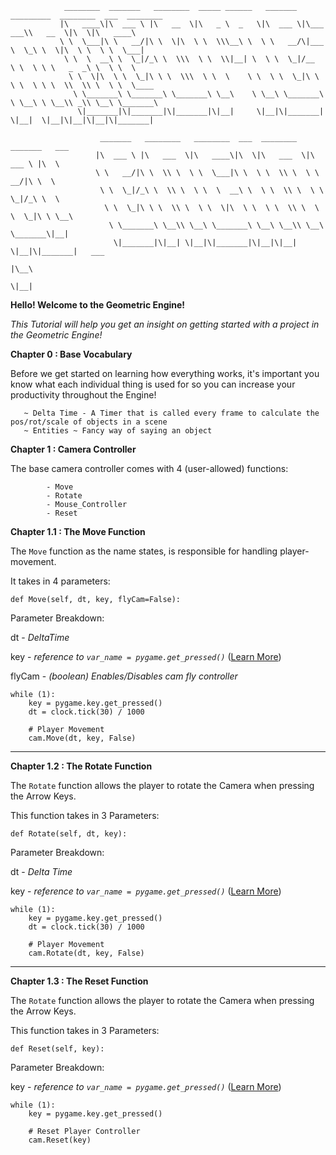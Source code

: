 ```
            ________  _______   ________  _____ ______   _______  _________  ________  ___  ________     
           |\   ____\|\  ___ \ |\   __  \|\   _ \  _   \|\  ___ \|\___   ___\\   __  \|\  \|\   ____\    
           \ \  \___|\ \   __/|\ \  \|\  \ \  \\\__\ \  \ \   __/\|___ \  \_\ \  \|\  \ \  \ \  \___|    
            \ \  \  __\ \  \_|/_\ \  \\\  \ \  \\|__| \  \ \  \_|/__  \ \  \ \ \   _  _\ \  \ \  \       
             \ \  \|\  \ \  \_|\ \ \  \\\  \ \  \    \ \  \ \  \_|\ \  \ \  \ \ \  \\  \\ \  \ \  \____  
              \ \_______\ \_______\ \_______\ \__\    \ \__\ \_______\  \ \__\ \ \__\\ _\\ \__\ \_______\
               \|_______|\|_______|\|_______|\|__|     \|__|\|_______|   \|__|  \|__|\|__|\|__|\|_______|
                                                                                                                                                                                           
                    _______   ________   ________  ___  ________   _______   ___              
                   |\  ___ \ |\   ___  \|\   ____\|\  \|\   ___  \|\  ___ \ |\  \             
                   \ \   __/|\ \  \\ \  \ \  \___|\ \  \ \  \\ \  \ \   __/|\ \  \            
                    \ \  \_|/_\ \  \\ \  \ \  \  __\ \  \ \  \\ \  \ \  \_|/_\ \  \           
                     \ \  \_|\ \ \  \\ \  \ \  \|\  \ \  \ \  \\ \  \ \  \_|\ \ \__\          
                      \ \_______\ \__\\ \__\ \_______\ \__\ \__\\ \__\ \_______\|__|          
                       \|_______|\|__| \|__|\|_______|\|__|\|__| \|__|\|_______|   ___        
                                                                                  |\__\       
                                                                                  \|__|       
```

**Hello! Welcome to the Geometric Engine!**

_This Tutorial will help you get an insight on getting started with a project in the Geometric Engine!_

**Chapter 0 : Base Vocabulary**

Before we get started on learning how everything works, it's important you know what each individual thing is used for
so you can increase your productivity throughout the Engine!

       ~ Delta Time - A Timer that is called every frame to calculate the pos/rot/scale of objects in a scene
       ~ Entities ~ Fancy way of saying an object

**Chapter 1 : Camera Controller**

The base camera controller comes with 4 (user-allowed) functions:
            
            - Move
            - Rotate
            - Mouse_Controller
            - Reset

**Chapter 1.1 : The Move Function**

The `Move` function as the name states, is responsible for handling player-movement.

It takes in 4 parameters:

```
def Move(self, dt, key, flyCam=False):
```
Parameter Breakdown:

  dt - _DeltaTime_
  
  key - _reference to `var_name = pygame.get_pressed()`_ ([Learn More](https://www.pygame.org/docs/ref/key.html#pygame.key.get_pressed))
  
  flyCam - _(boolean) Enables/Disables cam fly controller_

```
while (1):
    key = pygame.key.get_pressed()
    dt = clock.tick(30) / 1000
    
    # Player Movement
    cam.Move(dt, key, False)
```
__________________________________________
**Chapter 1.2 : The Rotate Function**

The `Rotate` function allows the player to rotate the Camera when pressing the Arrow Keys.

This function takes in 3 Parameters:

```
def Rotate(self, dt, key):
```

Parameter Breakdown:
   
   dt - _Delta Time_
   
   key - _reference to `var_name = pygame.get_pressed()`_ ([Learn More](https://www.pygame.org/docs/ref/key.html#pygame.key.get_pressed))

```
while (1):
    key = pygame.key.get_pressed()
    dt = clock.tick(30) / 1000
    
    # Player Movement
    cam.Rotate(dt, key, False)
```
__________________________________________
**Chapter 1.3 : The Reset Function**

The `Rotate` function allows the player to rotate the Camera when pressing the Arrow Keys.

This function takes in 3 Parameters:

```
def Reset(self, key):
```

Parameter Breakdown:

   key - _reference to `var_name = pygame.get_pressed()`_ ([Learn More](https://www.pygame.org/docs/ref/key.html#pygame.key.get_pressed))

```
while (1):
    key = pygame.key.get_pressed()
    
    # Reset Player Controller
    cam.Reset(key)
```
